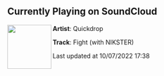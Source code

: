 ## Currently Playing on SoundCloud

[<img align="left" width="100" src="https://i1.sndcdn.com/artworks-eEONtXjAi0Vqkeyp-oSoqEA-t500x500.jpg">](https://soundcloud.com/quickdropmusic/fight)

**Artist**: Quickdrop 

**Track**: Fight (with NIKSTER)

Last updated at 10/07/2022 17:38
